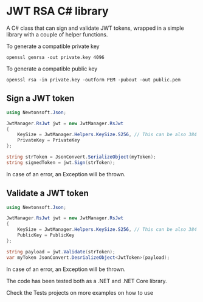 # JWT RSA C# library

A C# class that can sign and validate JWT tokens, wrapped in a simple library with a couple of helper functions.

To generate a compatible private key
```
openssl genrsa -out private.key 4096
```

To generate a compatible public key
```
openssl rsa -in private.key -outform PEM -pubout -out public.pem
```

## Sign a JWT token
```cs
using Newtonsoft.Json;

JwtManager.RsJwt jwt = new JwtManager.RsJwt
{
    KeySize = JwtManager.Helpers.KeySize.S256, // This can be also 384 or 512
    PrivateKey = PrivateKey
};

string strToken = JsonConvert.SerializeObject(myToken);
string signedToken = jwt.Sign(strToken);
```
In case of an error, an Exception will be thrown.

## Validate a JWT token
```cs
using Newtonsoft.Json;

JwtManager.RsJwt jwt = new JwtManager.RsJwt
{
    KeySize = JwtManager.Helpers.KeySize.S256, // This can be also 384 or 512
    PublicKey = PublicKey
};

string payload = jwt.Validate(strToken);
var myToken JsonConvert.DesrializeObject<JwtToken>(payload);
```

In case of an error, an Exception will be thrown.

The code has been tested both as a .NET and .NET Core library.

Check the Tests projects on more examples on how to use
